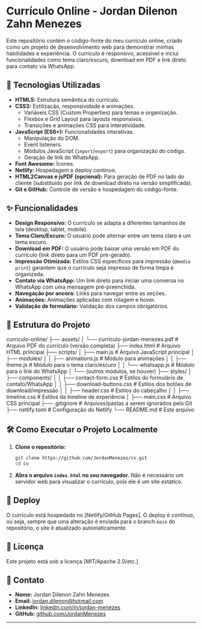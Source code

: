 # Currículo Online - Jordan Dilenon Zahn Menezes

Este repositório contém o código-fonte do meu currículo online, criado como um projeto de desenvolvimento web para demonstrar minhas habilidades e experiência. O currículo é responsivo, acessível e inclui funcionalidades como tema claro/escuro, download em PDF e link direto para contato via WhatsApp.

## 🚀 Tecnologias Utilizadas

*   **HTML5:** Estrutura semântica do currículo.
*   **CSS3:** Estilização, responsividade e animações.
    *   Variáveis CSS (Custom Properties) para temas e organização.
    *   Flexbox e Grid Layout para layouts responsivos.
    *   Transições e animações CSS para interatividade.
*   **JavaScript (ES6+):** Funcionalidades interativas.
    *   Manipulação do DOM.
    *   Event listeners.
    *   Módulos JavaScript (`import`/`export`) para organização do código.
    *   Geração de link do WhatsApp.
*   **Font Awesome:** Ícones.
*   **Netlify:** Hospedagem e deploy contínuo.
*   **HTML2Canvas e jsPDF (opcional):** Para geração de PDF no lado do cliente (substituído por link de download direto na versão simplificada).
*   **Git e GitHub:** Controle de versão e hospedagem do código-fonte.

## ✨ Funcionalidades

*   **Design Responsivo:** O currículo se adapta a diferentes tamanhos de tela (desktop, tablet, mobile).
*   **Tema Claro/Escuro:** O usuário pode alternar entre um tema claro e um tema escuro.
*   **Download em PDF:** O usuário pode baixar uma versão em PDF do currículo (link direto para um PDF pré-gerado).
*   **Impressão Otimizada:** Estilos CSS específicos para impressão (`@media print`) garantem que o currículo seja impresso de forma limpa e organizada.
*   **Contato via WhatsApp:** Um link direto para iniciar uma conversa no WhatsApp com uma mensagem pré-preenchida.
*   **Navegação por ancora:** Links para navegar entre as seções.
*   **Animações:** Animações aplicadas com rolagem e hover.
*   **Validação de formulário:** Validação dos campos obrigatórios.

## 📂 Estrutura do Projeto


curriculo-online/
├── assets/
│   └── curriculo-jordan-menezes.pdf  # Arquivo PDF do currículo (versão completa)
├── index.html                      # Arquivo HTML principal
├── scripts/
│   ├── main.js                     # Arquivo JavaScript principal
│   ├── modules/
│   │   ├── animations.js           # Módulo para animações
│   │   ├── theme.js                # Módulo para o tema claro/escuro
│   │   └── whatsapp.js             # Módulo para o link do WhatsApp
│   └── (outros módulos, se houver)
├── styles/
│   ├── components/
│   │   ├── contact-form.css        # Estilos do formulário de contato/WhatsApp
│   │   ├── download-buttons.css    # Estilos dos botões de download/impressão
│   │   ├── header.css              # Estilos do cabeçalho
│   │   ├── timeline.css            # Estilos da timeline de experiência
│   ├── main.css                    # Arquivo CSS principal
├── .gitignore                      # Arquivos/pastas a serem ignorados pelo Git
├── netlify.toml                    # Configuração do Netlify
└── README.md                       # Este arquivo


## 🛠️ Como Executar o Projeto Localmente

1.  **Clone o repositório:**

    ```bash
    git clone https://github.com/JordanMenezes/cv.git
    cd cv
    ```

2.  **Abra o arquivo `index.html` no seu navegador.**  Não é necessário um servidor web para visualizar o currículo, pois ele é um site estático.

## 🚀 Deploy

O currículo está hospedado no [Netlify/GitHub Pages]. O deploy é contínuo, ou seja, sempre que uma alteração é enviada para o branch `main` do repositório, o site é atualizado automaticamente.

## 📝 Licença

Este projeto está sob a licença [MIT/Apache 2.0/etc.]

## 🤝 Contato

*   **Nome:** Jordan Dilenon Zahn Menezes
*   **Email:** [jordan.dilenon@hotmail.com](mailto:jordan.dilenon@hotmail.com)
*   **LinkedIn:** [linkedin.com/in/jordan-menezes](https://www.linkedin.com/in/jordan-menezes/)
*   **GitHub:** [github.com/JordanMenezes](https://github.com/JordanMenezes/)

---